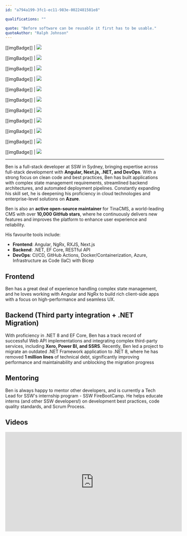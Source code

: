 ```yaml
---
id: "a794a199-3fc1-ec11-983e-0022481581e8"

qualifications: ""

quote: "Before software can be reusable it first has to be usable."
quoteAuthor: "Ralph Johnson"
---
```

[[imgBadge]]
| ![](../badges/Certification-microsoft-azure-database-administrator-associate.png)

[[imgBadge]]
| ![](../badges/Certification-microsoft-azure-fundamentals.png)

[[imgBadge]]
| ![](../badges/Developer-docker.png)

[[imgBadge]]
| ![](../badges/Developer-devops.png)

[[imgBadge]]
| ![](../badges/Developer-github.png)

[[imgBadge]]
| ![](../badges/Developer-angular.png)

[[imgBadge]]
| ![](../badges/Developer-ngrx.png)

[[imgBadge]]
| ![](../badges/Developer-rxjs.png)

[[imgBadge]]
| ![](../badges/Developer-react.png)

[[imgBadge]]
| ![](../badges/Developer-dotnet-core.png)

[[imgBadge]]
| ![](../badges/Developer-node-js.png)



---
Ben is a full-stack developer at SSW in Sydney, bringing expertise across full-stack development with **Angular, Next.js, .NET, and DevOps**. With a strong focus on clean code and best practices, Ben has built applications with complex state management requirements, streamlined backend architectures, and automated deployment pipelines. Constantly expanding his skill set, he is deepening his proficiency in cloud technologies and enterprise-level solutions on **Azure**.

Ben is also an **active open-source maintainer** for TinaCMS, a world-leading CMS with over **10,000 GitHub stars**, where he continuously delivers new features and improves the platform to enhance user experience and reliability.

His favourite tools include: 
- **Frontend**: Angular, NgRx, RXJS, Next.js
- **Backend**: .NET, EF Core, RESTful API
- **DevOps**: CI/CD, GitHub Actions, Docker/Containerization, Azure, Infrastructure as Code (IaC) with Bicep

## Frontend  
Ben has a great deal of experience handling complex state management, and he loves working with Angular and NgRx to build rich client-side apps with a focus on high-performance and seamless UX.

## Backend (Third party integration + .NET Migration)
With proficiency in .NET 8 and EF Core, Ben has a track record of successful Web API implementations and integrating complex third-party services, including **Xero, Power BI, and SSRS**. Recently, Ben led a project to migrate an outdated .NET Framework application to .NET 8, where he has removed **1 million lines** of technical debt, significantly improving performance and maintainability and unblocking the migration progress

## Mentoring
Ben is always happy to mentor other developers, and is currently a Tech Lead for SSW's internship program - SSW FireBootCamp. He helps educate interns (and other SSW developers!) on development best practices, code quality standards, and Scrum Process.

## Videos

<iframe width="560" height="315" src="https://www.youtube.com/embed/vPa1bX-ZQ38?si=OM3Ad3UsL0GuFpiu" title="YouTube video player" frameborder="0" allow="accelerometer; autoplay; clipboard-write; encrypted-media; gyroscope; picture-in-picture; web-share" referrerpolicy="strict-origin-when-cross-origin" allowfullscreen></iframe>

